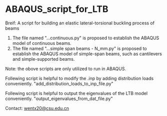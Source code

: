 # ABAQUS_script_for_LTB
Breif: A script for building an elastic lateral-torsional buckling process of beams
1. The file named "...continuous.py" is proposed to establish the ABAQUS model of continuous beams.
2. The file named "...simple span beams - N_mm.py" is proposed to establish the ABAQUS model of simple-span beams, such as cantilevers and simple-supported beams.

Note: the obove scripts are only utilized to run in ABAQUS.

Follewing script is helpful to modify the .inp by adding distribution loads conveniently.
"add_distribution_loads_to_inp_file.py"

Follewing script is helpful to output the eigenvalues of the LTB model conveniently.
"output_eigenvalues_from_dat_file.py"

Contact:
wentx20@csu.edu.cn
